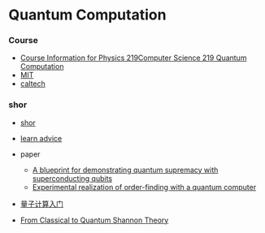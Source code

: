 # Quantum Computation

### Course
- [Course Information for Physics 219Computer Science 219 Quantum Computation](http://www.theory.caltech.edu/people/preskill/ph229/)
- [MIT](https://courses.edx.org/courses/course-v1:MITx+8.370.3x+1T2018/courseware/welcome/Introduction_to_8_370_3x/?child=first)
- [caltech](http://www.theory.caltech.edu/~preskill/ph229/#lecture)


### shor
- [shor](http://www-math.mit.edu/~shor/)

- [learn advice](http://www.mit.edu/~aram/advice/quantum.html)
- paper
  - [A blueprint for demonstrating quantum supremacy with superconducting qubits](https://arxiv.org/abs/1709.06678)
  - [Experimental realization of order-finding with a quantum computer](http://xxx.lanl.gov/abs/quant-ph/0007017)
- [量子计算入门](https://www.ibm.com/developerworks/cn/linux/other/quant/index.html)


- [From Classical to Quantum Shannon
Theory](https://arxiv.org/pdf/1106.1445.pdf)


